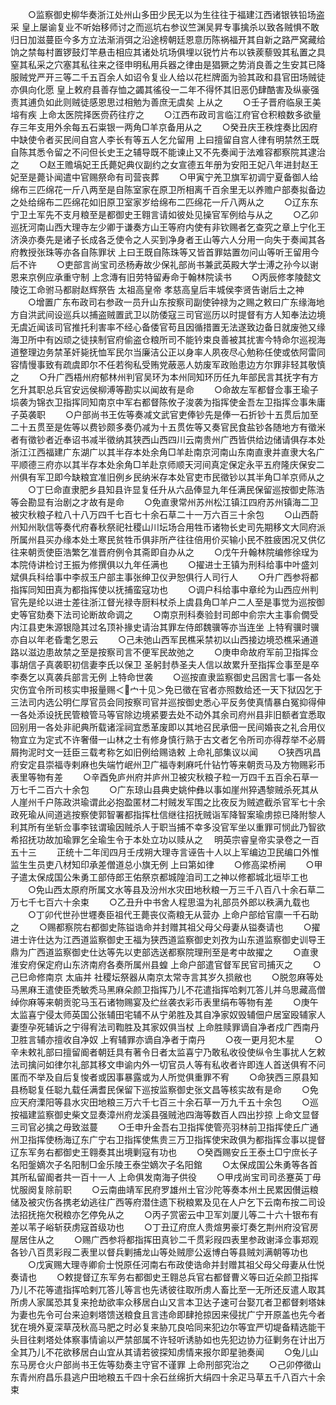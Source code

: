 <!-- { "loadSidebar": true } -->
　　○监察御史柳华奏浙江处州山多田少民无以为生往往于福建江西诸银铁铅场盗采  皇上屡谕复业不听始移师讨之而巡坑右参议竺渊吴昇专事擒杀以致各贼惧不敢归日加滋蔓臣今多方立法渐消弭之沿途榜朝廷恩意历陈祸福开其自新之路严窝藏给饷之禁每村置锣鼓灯竿悬击相应其诸处坑场俱埋以锐竹片布以铁蒺藜毁其私置之具窒其私采之穴塞其私往来之径申明私用兵器之律由是猖獗之势消良善之生安其已降服贼党严开三等二千五百余人如诏令复业人给以花栏牌面为验其政和县官田场贼徒亦俱向化愿  皇上敕府县善存恤之蠲其徭役一二年不得怀其旧恶仍肆酷害及纵豪强责其逋负如此则贼徒感恩思过相勉为善庶无虞矣  上从之
　　○壬子晋府临泉王美塎有疾  上命太医院择医赍药往疗之
　　○江西布政司言临江府官仓积粮数多欲量存三年支用外余每五石粜银一两角□羊京备用从之
　　○癸丑庆王秩煃奏比因府中缺使令者买民间自宫人李长有等五人乞允留用  上曰擅留自宫人律有明禁然王既自陈其悉令留之不问但长史王之辅导既不能谏止又不先奏闻于法难容都察院其逮治之
　　○赵王赡塙妃王氏薨妃典仪副约之女宣德五年册为安阳王妃八年进封赵王妃至是薨讣闻遣中官赐祭命有司营丧葬
　　○甲寅宁羌卫旗军初调宁夏备御人给绵布三匹绵花一斤八两至是自陈室家在原卫所相离千百余里无以养赡户部奏拟备边之处给绵布二匹绵花如旧原卫室家岁给绵布二匹绵花一斤八两从之
　　○辽东东宁卫土军先不支月粮至是都御史王翱言请如彼处见操官军例给与从之
　　○乙卯巡抚河南山西大理寺左少卿于谦奏方山王等府内使有非钦赐者乞查究之章上宁化王济涣亦奏先是诸子长成各乏使令之人买到净身者王山等六人分用一向失于奏闻其各府教授张珠等亦各自陈罪状  上曰王既自陈珠等又皆首罪姑置勿问山等听王留用今后不许
　　○吏部言尚宝司丞杨寿故少保礼部尚书兼武英殿大学士溥之孙今以谢恩来京例应承重守制  上念漙有旧劳特留寿命于翰林院读书
　　○丙辰修孝陵懿文陵讫工命驸马都尉赵辉祭告  太祖高皇帝  孝慈高皇后丰城侯李贤告谢后土之神
　　○增置广东布政司右参政一员升山东按察司副使钟禄为之赐之敕曰广东缘海地方自洪武间设巡兵以捕盗贼置武卫以防倭寇三司官巡历以时提督有方人知奉法边境无虞近闻该司官推托利害率不经心备倭官苟且因循措置无法遂致边备日就废弛又缘海卫所中有凶顽之徒挟制官府偷盗仓粮所司不能钤束良善被其扰害今特命尔巡视海道整理边务禁革奸毙抚恤军民尔当廉洁公正以身率人夙夜尽心勉称任使或依阿雷同容情慢事致有疏虞即尔不任若徇私受贿党蔽恶人妨废军政贻患边方尔罪非轻其敬慎之
　　○升广西梧州府郁林州判官吴环为本州同知环历任九年部民言其抚字有方乞升其职总兵官安远侯柳溥等勘实以闻故有是命
　　○命故左军都督佥事王瑜子埙袭为锦衣卫指挥同知南京中军右都督陈攸子浚袭为指挥使金吾左卫指挥佥事朱庸子英袭职
　　○户部尚书王佐等奏减文武官吏俸钞先是俸一石折钞十五贯后加至二十五贯至是佐等以费钞颇多奏仍减为十五贯佐等又奏官民食盐钞各随地方有徵米者有徵钞者近奉诏书减半徵纳其狭西山西四川云南贵州广西皆供给边储请俱存本处浙江江西福建广东湖广以其半存本处余角□羊赴南京河南山东南直隶并直隶大名广平顺德三府亦以其半存本处余角□羊赴京师顺天河间真定保定永平五府隆庆保安二州俱有军卫即今缺粮宜准旧例乡民纳米存本处官吏市民徵钞以其半角□羊京师从之
　　○丁巳命直隶肥乡县知县许显复任升从六品俸显九年任满民保留巡按御史陈浩等会勘显有治剧之才故有是命
　　○免直隶常州苏州松江镇江四府苏州镇海二卫被灾秋粮子粒八十八万四千七百七十余石草二十一万六百三十余包
　　○山西蔚州知州耿信等奏代府春秋祭祀社稷山川坛场合用牲币诸物长史司先期移文大同府派所属州县买办缘本处土寒民贫牲币俱非所产往往倍用价买输小民不胜疲困况又供亿往来朝贡使臣浩繁乞准晋府例令其斋即自办从之
　　○戊午升翰林院编修徐珵为本院侍讲检讨王振为修撰俱以九年任满也
　　○擢进士王镇为刑科给事中叶盛刘斌俱兵科给事中李叔玉户部主事张绅卫仪尹恕俱行人司行人
　　○升广西参将都指挥同知田真为都指挥使以抚捕蛮寇功也
　　○调户科给事中章纶为山西应州判官先是纶以进士差往浙江督光禄寺厨料杖杀上虞县角□羊户二人至是事觉为巡按御史等官劾奏下法司论断故命调之
　　○南京刑科奏验封司郎中俞宗大主事俞僩受内江县吏朱源银隐其过名顶补掾史请治其罪左侍郎魏骥等亦当连坐  上特宥骥时骥亦自以年老昏耄乞恩云
　　○己未弛山西军民樵采禁初以山西接边境恐樵采通道路以滋边患故禁之至是按察司言不便军民故弛之
　　○庚申命故府军前卫指挥佥事胡信子真袭职初信妻李氏以保卫  圣躬封恭圣夫人信以故累升至指挥佥事至是卒李奏乞以真袭兵部言无例  上特命世袭
　　○巡按直隶监察御史吕囦言七事一各处灾伤宜令所司核实申报量赐＜宀十见＞免已徵在官者亦照数给还一天下狱囚乞于三法司内选公明仁厚官员会同按察司官并巡按御史悉心平反务使真情暴白冤抑得伸一各处添设抚民管粮管马等官除边境紧要去处不动外其余司府州县非旧额者宜悉取回别用一各处非祀典所载诸淫祠宜悉革废即以其地召民承佃一民间婚丧之礼合用仪物宜立为定式不许奢僣一山林之士有修身慎行熟于古文者乞令所司亦得荐举不必屑屑拘泥时文一廷臣三载考称乞如旧例给赐诰敕  上命礼部集议以闻
　　○狭西巩昌府安定县崇福寺剌麻也失端竹岷州卫广福寺剌麻吒什钻竹等来朝贡马及方物赐彩币表里等物有差
　　○辛酉免庐州府并庐州卫被灾秋粮子粒一万四千五百余石草一万七千二百六十余包
　　○广东琼山县典史姚仲彝以事如崖州猝遇黎贼杀死其从人崖州千户陈政洪瑜谓此必抱盈匿材二村贼发军围之比夜反为贼遮截杀官军七十余政死瑜从间道逃按察使郭智署都指挥杜信继往招抚贼诣军降智案瑜虏掠已降附黎人利其所有坐斩佥事李铉谓瑜因贼杀人于职当捕不幸多没官军坐以重罪可悯此乃智欲希招抚功故加瑜罪乞全瑜生令于本处立功以赎从之
　明英宗睿皇帝实录卷之一百五十三
　　正统十二年闰四月壬戌朔大理寺言诬告十人以上军编边卫民编口外惟监生生员吏八材知印承差僧道总小旗无例  上曰第如律
　　○修高梁桥闸
　　○甲子遣太保成国公朱勇工部侍郎王佑祭京都城隍洎司工之神以修都城北垣毕工也
　　○免山西太原府所属文水等县及汾州水灾田地秋粮一万三千八百八十余石草二万七千七百六十余束
　　○乙丑升中书舍人程思温为礼部员外郎以秩满九载也
　　○丁卯代世孙世壥奏臣祖代王薨丧仪斋粮无从营办  上命户部给官廪一千石助之
　　○赐都察院右都御史陈镒诰命并封赠其祖父母父母妻从镒奏请也
　　○擢进士许仕达为江西道监察御史王福为狭西道监察御史刘孜为山东道监察御史训导王鼎为广西道监察御史仕达等先以吏部选送都察院理刑至是考中故擢之
　　○直隶淮安府保定府山东济南府各奏所属州县蝗  上命户部遣官督军民官司捕灭之
　　○己巳命修南京  太庙并  社稷坛祭器从南京太常寺言其岁久损敝也
　　○脱忽麻等处马黑麻王遣使臣秃敏秃马黑麻朵颜卫指挥乃儿不花遣指挥哈剌兀答儿并乌思藏高僧绰你麻等来朝贡驼马玉石诸物赐宴及纻丝袭衣彩币表里绢布等物有差
　　○庚午太监喜宁侵太师英国公张辅田宅辅不从宁弟胜及其自净家奴毁辅佃户居室殴辅家人妻堕孕死辅诉之宁得宥法司鞫胜及其家奴俱当杖  上命胜赎罪谪自净者戍广西南丹卫胜言辅亦擅收自净奴  上宥辅罪亦谪自净者于南丹
　　○夜一更月犯木星
　　○辛未敕礼部曰擅留阍者朝廷具有著令日者太监喜宁乃敢私收役使纵令生事扰人乞敕法司擒问如律尔礼部其移文申谕内外一切官员人等有私收者许即连人首送俱宥不问匿而不举及自后复悛者或因事暴露或为人所觉俱重罪不宥
　　○命狭西三原县知县杨聪复任聪九载任满耆民保留下巡按监察御史张文昌等核实故有是命
　　○免应天府溧阳等县水灾田地粮三万六千七百三十余石草一万九千五十余包
　　○巡按福建监察御史柴文显奏漳州府龙溪县强贼池四海等数百人四出抄掠  上命文显督三司官必擒之毋致滋蔓
　　○壬申升金吾右卫指挥使管亮羽林前卫指挥使丘广通州卫指挥使杨海辽东广宁右卫指挥使焦贵三万卫指挥使宋政俱为都指挥佥事以提督辽东军务右都御史王翱奏其出境剿寇有功也
　　○癸酉赐安丘王泰土□宁庶长子名阳鎜嫡次子名阳制□金乐陵王泰坣嫡次子名阳錧
　　○太保成国公朱勇等各首其所私留阍者共一百十一人  上命俱发南海子供役
　　○甲戌尚宝司司丞蹇英丁毋忧服阕复除前职
　　○云南曲靖军民府罗雄州土官沙陀等奏本州土民累因儧运粮储及被灾伤各携老幼逃往广西等府潜住遗下税粮累及见在人户乞下云南布按二司设法招抚拖欠税粮亦乞停免从之
　　○丙子赏密云中卫军刘厦儿等二十六十银布有差以苇子峪斩获虏寇首级功也
　　○丁丑辽府庶人贵煊男豪圢奏乞荆州府没官房屋居住从之
　　○赐广西参将都指挥田真钞二千贯彩叚四表里参政谢泽佥事郑观各钞八百贯彩叚二表里以督兵剿捕龙山等处贼廖公返博白等县贼刘满朝等功也
　　○戊寅赐大理寺卿俞士悦原任河南右布政使诰命并封赠其祖父母父母妻从仕悦奏请也
　　○敕提督辽东军务右都御史王翱总兵官右都督曹义等曰近朵颜卫指挥乃儿不花等遣指挥哈剌兀答儿等言也先诱彼往取所虏人畜比至一无所还反遣人取其所虏人家属恐其复来抢劫欲率众移居白山又言本卫达子速可台娶兀者卫都督剌塔妹为妻也先令可台来迫剌塔馈送粮食且言违命即肆抢掠因来侵扰广宁开原盖也先今者犹在境外夏深草茂秋高马肥之时必复来胁兀良哈同来犯边尔等宜严切堤备精选能干头目往剌塔处体察事情谕以严禁部属不许轻听诱胁如也先犯边协力征剿务在计出万全其乃儿不花欲移居白山宜从其请若彼探知虏情来报尔即星驰奏闻
　　○兔儿山东马房仓火户部尚书王佐等劾奏主守官不谨罪  上命刑部究治之
　　○己卯停徵山东青州府昌乐县逃户田地粮五千四十余石丝绵折大绢四十余疋马草五千八百六十余束
